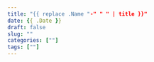 ```yaml
---
title: "{{ replace .Name "-" " " | title }}"
date: {{ .Date }}
draft: false
slug: ""
categories: [""]
tags: [""]
---
```




<!--more-->